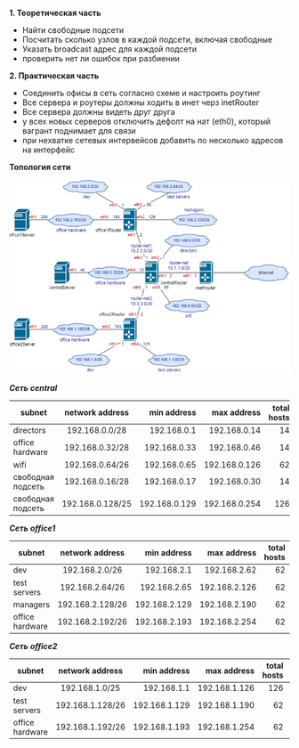 **1. Теоретическая часть**
- Найти свободные подсети
- Посчитать сколько узлов в каждой подсети, включая свободные
- Указать broadcast адрес для каждой подсети
- проверить нет ли ошибок при разбиении

**2. Практическая часть**
- Соединить офисы в сеть согласно схеме и настроить роутинг
- Все сервера и роутеры должны ходить в инет черз inetRouter
- Все сервера должны видеть друг друга
- у всех новых серверов отключить дефолт на нат (eth0), который вагрант поднимает для связи
- при нехватке сетевых интервейсов добавить по несколько адресов на интерфейс

**Топология сети**

![alt text](topology/NetworkTopology.jpg)

***Сеть central***

|       subnet      | network address  |  min address  |  max address  | total hosts |   broadcast   |
|-------------------|:----------------:|--------------:|--------------:|------------:|--------------:|
| directors         | 192.168.0.0/28   | 192.168.0.1   | 192.168.0.14  |     14      | 192.168.0.15  |
| office hardware   | 192.168.0.32/28  | 192.168.0.33  | 192.168.0.46  |     14      | 192.168.0.47  |
| wifi              | 192.168.0.64/26  | 192.168.0.65  | 192.168.0.126 |     62      | 192.168.0.127 |
| свободная подсеть | 192.168.0.16/28  | 192.168.0.17  | 192.168.0.30  |     14      | 192.168.0.31  |
| свободная подсеть | 192.168.0.128/25 | 192.168.0.129 | 192.168.0.254 |     126     | 192.168.0.255 |

***Сеть office1***

|       subnet      | network address  |  min address  |  max address  | total hosts |   broadcast   |
|-------------------|:----------------:|--------------:|--------------:|------------:|--------------:|
| dev               | 192.168.2.0/26   | 192.168.2.1   | 192.168.2.62  |     62      | 192.168.2.63  |
| test servers      | 192.168.2.64/26  | 192.168.2.65  | 192.168.2.126 |     62      | 192.168.2.127 |
| managers          | 192.168.2.128/26 | 192.168.2.129 | 192.168.2.190 |     62      | 192.168.2.191 |
| office hardware   | 192.168.2.192/26 | 192.168.2.193 | 192.168.2.254 |     62      | 192.168.2.255 |

***Сеть office2***

|       subnet      | network address  |  min address  |  max address  | total hosts |   broadcast   |
|-------------------|:----------------:|--------------:|--------------:|------------:|--------------:|
| dev               | 192.168.1.0/25   | 192.168.1.1   | 192.168.1.126 |     126     | 192.168.2.127 |
| test servers      | 192.168.1.128/26 | 192.168.1.129 | 192.168.1.190 |     62      | 192.168.2.191 |
| office hardware   | 192.168.1.192/26 | 192.168.1.193 | 192.168.1.254 |     62      | 192.168.2.255 |

